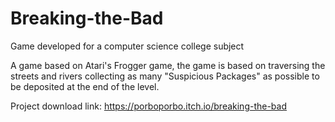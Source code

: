 # Breaking-the-Bad
Game developed for a computer science college subject

A game based on Atari's Frogger game, the game is based on traversing the streets and rivers collecting as many "Suspicious Packages" as possible to be deposited at the end of the level.

Project download link: https://porboporbo.itch.io/breaking-the-bad
